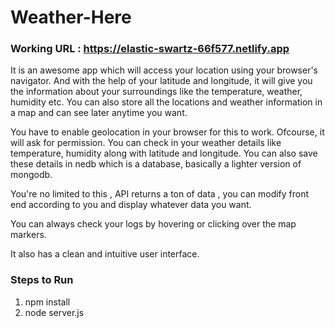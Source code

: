 # Weather-Here

### Working URL : https://elastic-swartz-66f577.netlify.app

It is an awesome app which will access your location using your browser's navigator. And with the help of your latitude and longitude, it will give you the information about your surroundings like the temperature, weather, humidity etc. You can also store all the locations and weather information in a map and can see later anytime you want.

You have to enable geolocation in your browser for this to work. Ofcourse, it will ask for permission. 
You can check in your weather details like temperature, humidity along with latitude and longitude. 
You can also save these details in nedb which is a database, basically a lighter version of mongodb.

You're no limited to this , API returns a ton of data , you can modify front end according to you and display whatever data you want.

You can always check your logs by hovering or clicking over the map markers.

It also has a clean and intuitive user interface.

### Steps to Run

1) npm install
2) node server.js
